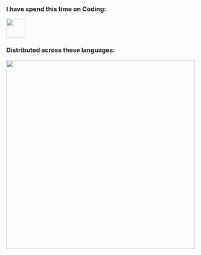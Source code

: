 <h3>I have spend this time on Coding:</h3>
<img src="https://wakatime.com/badge/user/0ffdc965-28fd-4d6c-91f3-16766966a5c0.svg" style="height: 50px;"></img>
<h3>Distributed across these languages:</h3>
<img  src="https://wakatime.com/share/@BMathice/2baebcb4-9aaf-46b9-931a-85fd3e91b5d4.svg" style="height: 500px;"></img>
